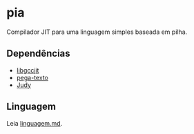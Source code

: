pia
===
Compilador JIT para uma linguagem simples baseada em pilha.


Dependências
------------
+ [libgccjit](https://gcc.gnu.org/wiki/JIT)
+ [pega-texto](https://github.com/gilzoide/pega-texto)
+ [Judy](http://judy.sourceforge.net/)


Linguagem
---------
Leia [linguagem.md](linguagem.md).

